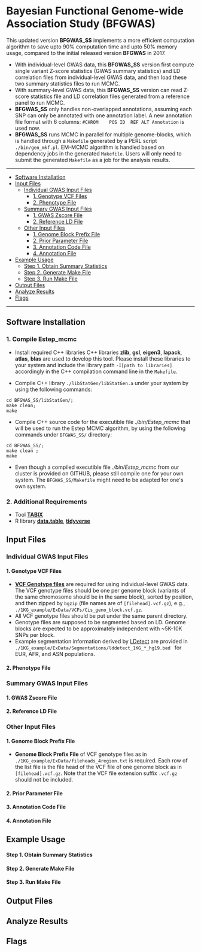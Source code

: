 Bayesian Functional Genome-wide Association Study (BFGWAS)
=======
This updated version **BFGWAS_SS** implements a more efficient computation algorithm to save upto 90\% computation time and upto 50\% memory usage, compared to the initial released version **BFGWAS** in 2017. 

- With individual-level GWAS data, this **BFGWAS_SS** version first compute single variant Z-score statistics (GWAS summary statistics) and LD correlation files from individual-level GWAS data, and then load these two summary statistics files to run MCMC.
- With summary-level GWAS data, this **BFGWAS_SS** version  can read Z-score statistics file and LD correlation files generated from a reference panel to run MCMC.
- **BFGWAS_SS** only handles non-overlapped annotations, assuming each SNP can only be annotated with one annotation label. A new annotation file format with 6 columns: `#CHROM	POS	ID	REF	ALT Annotation` is used now.
- **BFGWAS_SS** runs MCMC in parallel for multiple genome-blocks, which is handled through a `Makefile` generated by a PERL script `./bin/gen_mkf.pl`. EM-MCMC algorithm is handled based on dependency jobs in the generated `Makefile`. Users will only need to submit the generated `Makefile` as a job for the analysis results.

---

- [Software Installation](#software-installation)
- [Input Files](#input-files)
	- [Individual GWAS Input Files](#input-file-1)
		- [1. Genotype VCF Files](#1-genotype-vcf-files)
		- [2. Phenotype File](#2-phenotype-file)
	- [Summary GWAS Input Files](#input-file-2)
		- [1. GWAS Zscore File](#1-gwas-zscore-file)
		- [2. Reference LD File](#2-reference-LD-file)
	- [Other Input Files](#input-files)
		- [1. Genome Block Prefix File](#1-prefix-file)
		- [2. Prior Parameter File](#2-prior-file)
		- [3. Annotation Code File](#3-anno-code-file)
		- [4. Annotation File](#4-anno-file)
- [Example Usage](#example-usage)
	- [Step 1. Obtain Summary Statistics](#step-1-obtain-summary-statistics)
	- [Step 2. Generate Make File](#step-2-create-makefile)
	- [Step 3. Run Make File](#step-3-run-makefile)
- [Output Files](#output-files)
- [Analyze Results](#analyze-results)
- [Flags](#flags)

---


## Software Installation

### 1. Compile **Estep_mcmc**
* Install required C++ libraries C++ libraries **zlib**, **gsl**, **eigen3**, **lapack**, **atlas**, **blas** are used to develop this tool. Please install these libraries to your system and include the library path `-I[path to libraries]` accordingly in the C++ compilation command line in the `Makefile`.

* Compile C++ library `./libStatGen/libStatGen.a` under your system by using the following commands:

```
cd BFGWAS_SS/libStatGen/;
make clean;
make
```

* Compile C++ source code for the executible file *./bin/Estep_mcmc* that will be used to run the Estep MCMC algorithm, by using the following commands under `BFGWAS_SS/` directory:

```
cd BFGWAS_SS/;
make clean ;
make
```

* Even though a compiled executible file *./bin/Estep_mcmc* from our cluster is provided on GITHUB, please still compile one for your own system. The `BFGWAS_SS/Makefile` might need to be adapted for one's own system.

### 2. Additional Requirements
* Tool [**TABIX**](https://www.htslib.org/doc/tabix.html)
* R library [**data.table**](https://github.com/Rdatatable/data.table/wiki/Installation), [**tidyverse**](https://www.tidyverse.org/)

## Input Files

### Individual GWAS Input Files
#### 1. Genotype VCF Files

- **[VCF Genotype files](http://samtools.github.io/hts-specs/VCFv4.1.pdf)** are required for using individual-level GWAS data. The VCF genotype files should be one per genome block (variants of the same chromosome should be in the same block), sorted by position, and then zipped by `bgzip` (file names are of `[filehead].vcf.gz`), e.g., `./1KG_example/ExData/VCFs/Cis_geno_block.vcf.gz`. 
- All VCF genotype files should be put under the same parent directory.
- Genotype files are supposed to be segmented based on LD. Genome blocks are expected to be approximately independent with ~5K-10K SNPs per block.
- Example segmentation information derived by [LDetect](https://bitbucket.org/nygcresearch/ldetect/src/master/) are provided in `./1KG_example/ExData/Segmentations/lddetect_1KG_*_hg19.bed ` for EUR, AFR, and ASN populations.

#### 2. Phenotype File

### Summary GWAS Input Files
#### 1. GWAS Zscore File
#### 2. Reference LD File

### Other Input Files 
#### 1. Genome Block Prefix File

* **Genome Block Prefix File** of VCF genotype files as in `./1KG_example/ExData/fileheads_4region.txt` is required. Each row of the list file is the file head of the VCF file of one genome block as in `[filehead].vcf.gz`. Note that the VCF file extension suffix `.vcf.gz` should not be included.

#### 2. Prior Parameter File

#### 3. Annotation Code File

#### 4. Annotation File


## Example Usage

#### Step 1. Obtain Summary Statistics

#### Step 2. Generate Make File

#### Step 3. Run Make File


## Output Files


## Analyze Results 


## Flags